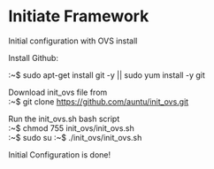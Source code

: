 # Initiate Framework
Initial configuration with OVS install

Install Github:

:~$ sudo apt-get install git -y || sudo yum install -y git

Download init_ovs file from   
:~$ git clone https://github.com/auntu/init_ovs.git

Run the init_ovs.sh bash script   
:~$ chmod 755 init_ovs/init_ovs.sh  
:~$ sudo su
:~$ ./init_ovs/init_ovs.sh

Initial Configuration is done!
